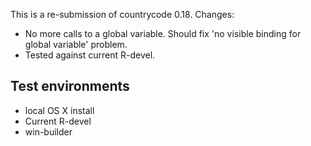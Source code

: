This is a re-submission of countrycode 0.18. Changes:

* No more calls to a global variable. Should fix 'no visible binding for global variable' problem.
* Tested against current R-devel.

## Test environments
* local OS X install
* Current R-devel
* win-builder 
